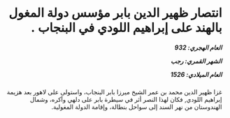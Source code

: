 <h1 dir="rtl">انتصار ظهير الدين بابر مؤسس دولة المغول بالهند على إبراهيم اللودي في البنجاب .</h1>

<h5 dir="rtl">العام الهجري:  932

الشهر القمري: رجب

العام الميلادي: 1526</h5>

<p dir="rtl">غزا ظهير الدين محمد بن عمر الشيخ ميرزا بابر البنجاب، واستولى على لاهور بعد هزيمة إبراهيم اللودي, فكان لهذا النصر أثر في سيطرة بابر على دلهي وآكره، وشمال الهندوستان من نهر السند إلى سواحل بنطالة، وإقامة الدولة المغولية.</p></br>
